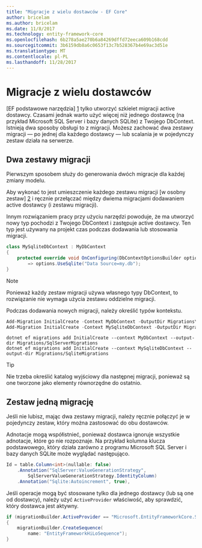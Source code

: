 ```yaml
---
title: "Migracje z wielu dostawców - EF Core"
author: bricelam
ms.author: bricelam
ms.date: 11/8/2017
ms.technology: entity-framework-core
ms.openlocfilehash: 6b278a5ae270b6a84269dffd72eeca609b168cdd
ms.sourcegitcommit: 3b6159db8a6c0653f13c7b528367b4e69ac3d51e
ms.translationtype: MT
ms.contentlocale: pl-PL
ms.lasthandoff: 11/28/2017
---
```

<a name="migrations-with-multiple-providers"></a>Migracje z wielu dostawców
==================================
[EF podstawowe narzędzia] [ 1] tylko utworzyć szkielet migracji active dostawcy. Czasami jednak warto użyć więcej niż jednego dostawcę (na przykład Microsoft SQL Server i bazy danych SQLite) z Twojego DbContext. Istnieją dwa sposoby obsługi to z migracji. Możesz zachować dwa zestawy migracji — po jednej dla każdego dostawcy — lub scalania je w pojedynczy zestaw działa na serwerze.

<a name="two-migration-sets"></a>Dwa zestawy migracji
------------------
Pierwszym sposobem służy do generowania dwóch migracje dla każdej zmiany modelu.

Aby wykonać to jest umieszczenie każdego zestawu migracji [w osobny zestaw] [ 2] i ręcznie przełączać między dwiema migracjami dodawaniem active dostawcy (i zestawu migracji).

Innym rozwiązaniem pracy przy użyciu narzędzi powoduje, że ma utworzyć nowy typ pochodzi z Twojego DbContext i zastępuje active dostawcy. Ten typ jest używany na projekt czas podczas dodawania lub stosowania migracji.

``` csharp
class MySqliteDbContext : MyDbContext
{
    protected override void OnConfiguring(DbContextOptionsBuilder options)
        => options.UseSqlite("Data Source=my.db");
}
```

> [!NOTE]
> Ponieważ każdy zestaw migracji używa własnego typy DbContext, to rozwiązanie nie wymaga użycia zestawu oddzielne migracji.

Podczas dodawania nowych migracji, należy określić typów kontekstu.

``` powershell
Add-Migration InitialCreate -Context MyDbContext -OutputDir Migrations\SqlServerMigrations
Add-Migration InitialCreate -Context MySqliteDbContext -OutputDir Migrations\SqliteMigrations
```
``` Console
dotnet ef migrations add InitialCreate --context MyDbContext --output-dir Migrations/SqlServerMigrations
dotnet ef migrations add InitialCreate --context MySqliteDbContext --output-dir Migrations/SqliteMigrations
```

> [!TIP]
> Nie trzeba określić katalog wyjściowy dla następnej migracji, ponieważ są one tworzone jako elementy równorzędne do ostatnio.

<a name="one-migration-set"></a>Zestaw jedną migrację
-----------------
Jeśli nie lubisz, mając dwa zestawy migracji, należy ręcznie połączyć je w pojedynczy zestaw, który można zastosować do obu dostawców.

Adnotacje mogą współistnieć, ponieważ dostawca ignoruje wszystkie adnotacje, które go nie rozpoznaje. Na przykład kolumna klucza podstawowego, który działa zarówno z programu Microsoft SQL Server i bazy danych SQLite może wyglądać następująco.

``` csharp
Id = table.Column<int>(nullable: false)
    .Annotation("SqlServer:ValueGenerationStrategy",
        SqlServerValueGenerationStrategy.IdentityColumn)
    .Annotation("Sqlite:Autoincrement", true),
```

Jeśli operacje mogą być stosowane tylko dla jednego dostawcy (lub są one od dostawcy), należy użyć `ActiveProvider` właściwość, aby sprawdzić, który dostawca jest aktywny.

``` csharp
if (migrationBuilder.ActiveProvider == "Microsoft.EntityFrameworkCore.SqlServer")
{
    migrationBuilder.CreateSequence(
        name: "EntityFrameworkHiLoSequence");
}
```


  [1]: ../../miscellaneous/cli/index.md
  [2]: projects.md
